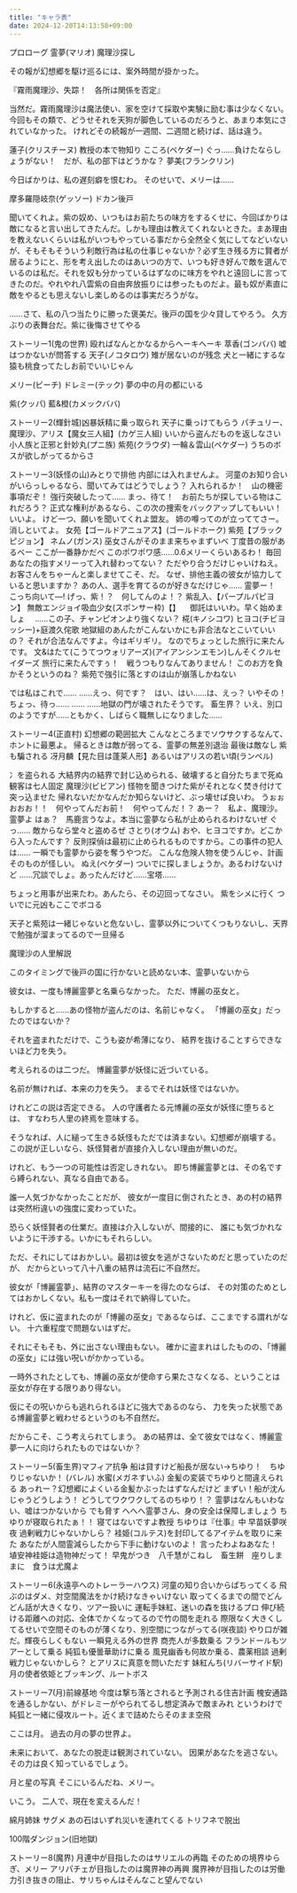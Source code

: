 ```yaml
---
title: "キャラ表"
date: 2024-12-20T14:13:58+09:00
---
```

プロローグ
霊夢(マリオ)
魔理沙探し

その報が幻想郷を駆け巡るには、案外時間が掛かった。

『霧雨魔理沙、失踪！　各所は関係を否定』

当然だ。霧雨魔理沙は魔法使い、家を空けて採取や実験に励む事は少なくない。今回もその類で、どうせそれを天狗が脚色しているのだろうと、あまり本気にされていなかった。
けれどその続報が一週間、二週間と続けば、話は違う。




蓮子(クリスチーヌ)
教授の本で物知り
こころ(ペケダー)
ぐっ……負けたならしょうがない！　だが、私の部下はどうかな？
夢美(フランクリン)

今日ばかりは、私の遅刻癖を恨むわ。
そのせいで、メリーは……


摩多羅隠岐奈(ゲッソー)
ドカン後戸

聞いてくれよ。紫の奴め、いつもはお前たちの味方をするくせに、今回ばかりは敵になると言い出してきたんだ。しかも理由は教えてくれないときた。まあ理由を教えないくらいは私がいつもやっている事だから全然全く気にしてなどいないが、そもそもそういう利敵行為は私の仕事じゃないか？必ず生き残る方に賢者が居るようにと、形を考え出したのはあいつの方で、いつも好き好んで敵を選んでいるのは私だ。それを奴も分かっているはずなのに味方をやれと遠回しに言ってきたのだ。やれやれ八雲紫の自由奔放振りには参ったものだよ。最も奴が素直に敵をやるとも思えないし楽しめるのは事実だろうがな。

……さて、私の八つ当たりに勝った褒美だ。後戸の国を少々貸してやろう。
久方ぶりの表舞台だ。紫に後悔させてやる



ストーリー1(鬼の世界)
殴ればなんとかなるからヘーキヘーキ
萃香(ゴンババ)
嘘はつかないが問答する
天子(ノコタロウ)
雉が居ないのが残念
犬と一緒にするな
猿も桃食ってたしお前でいいじゃん

メリー(ピーチ)
ドレミー(テック)
夢の中の月の都にいる

紫(クッパ)
藍&橙(カメックババ)


ストーリー2(輝針城)凶暴妖精に乗っ取られ
天子に乗っけてもらう
パチュリー、魔理沙、アリス【魔女三人組】(カゲ三人組)
いいから盗んだものを返しなさい
小人族と正邪と針妙丸(プニ族)
紫苑(クラウダ)
一輪＆雲山(ペケダー)
うちのボスが欲しがってるからさ

ストーリー3(妖怪の山)みとりで排他
内部には入れませんよ。
河童のお知り合いがいらっしゃるなら、聞いてみてはどうでしょう？
入れられるか！　山の機密事項だぞ！
強行突破したって……
まっ、待て！　お前たちが探している物はこれだろう？
正式な権利があるなら、この次の捜索をバックアップしてもいい！
いいよ。
けど一つ、願いを聞いてくれよ盟友。
姉の噂ってのが立っててさー。消しといてよ。
女苑【ゴールドアニュアス】(ゴールドホーク)
紫苑【ブラックピジョン】
ネムノ(ガンス)
巫女さんがそのまま来ちゃまずいベ
丁度昔の服があるベー
ここが一番静かだべ
このポワポワ感……0.6メリーくらいあるわ！
毎回あなたの指すメリーって入れ替わってない？
ただやり合うだけじゃいけねえ。お客さんをちゃーんと楽しませてこそ、だ。
なぜ、排他主義の彼女が協力していると思いますか？
あの人、選手を育てるのが好きなだけじゃ……
霊夢ー！　こっち向いて―!
げっ、紫！？　何してんのよ！？
紫乱入、【パープルパピヨン】
無敵エンジョイ吸血少女(スポンサー枠)【】
　御託はいいわ。早く始めましょ
　……この子、チャンピオンより強くない？
椛(キノシコワ)
ヒヨコ(チビヨッシー)+庭渡久侘歌
地獄組のあんたがこんないかにも非合法なとこいていいの？
それが合法なんですよ。今はギリギリ。
なのでちょっとした旅行に来たんです。
文&はたて(こうてつウォリアーズ)(アイアンシンエモン)しんそくクルセイダーズ
旅行に来たんですぅ！　戦うつもりなんてありません！
このお方を負かそうというのね？
紫苑で強引に落とすのは山が崩落しかねない

では私はこれで……
……えっ、何です？　はい、はい……は、えっ？
いやその！　ちょっ、待っ……
……
……地獄の門が壊されたそうです。
畜生界？
いえ、別口のようですが……ともかく、しばらく職無しになりました……




ストーリー4(正直村)
幻想郷の範囲拡大
こんなところまでソウサクするなんて、ホントに最悪よ。
帰るときは敵が弱ってる、霊夢の無差別退治
最後は敵なし
紫も騙される
冴月麟【見た目は蓬莱人形】あるいはアリスの若い頃(ランペル)

冫を盗られる
大結界内の結界で封じ込められる、破壊すると自分たちまで死ぬ
観客は七人固定
魔理沙(ビビアン)
怪物を聞きつけた紫がそれとなく焚き付けて突っ込ませた
帰れないだかなんだか知らないけど、ぶっ壊せば良いわ。
うぉぉおおお！！　何やってんだお前！　何やってんだ！？
あー？　私よ、魔理沙。霊夢よ
はぁ？　馬鹿言うなよ。本当に霊夢なら私が止められるわけないぜ
ぐっ……
敵からなら堂々と盗めるぜ
さとり(オウム)
おや、ヒヨコですか。どこから入ったんです？
反則探偵は最初に止められるものですから。この事件の犯人は……
一瞬でも霊夢から姿を奪うやつだ。
こんな危険人物を使うんじゃ、計画そのものが怪しい。
ぬえ(ペケダー)
ついでに探しましょうか。あるわけないけど
……冗談でしょ。あったんだけど……宝塔……


ちょっと用事が出来たわ。あんたら、その辺回ってなさい。
紫をシメに行く
ついでに元凶もここでボコる

天子と紫苑は一緒じゃないと危ないし、霊夢以外についてくつもりないし、天界で勉強が溜まってるので一旦帰る

魔理沙の人里解説

このタイミングで後戸の国に行かないと読めない本、霊夢いないから


彼女は、一度も博麗霊夢と名乗らなかった。
ただ、博麗の巫女と。

もしかすると……あの怪物が盗んだのは、名前じゃなく。
「博麗の巫女」だったのではないか？

それを盗まれただけで、こうも姿が希薄になり、
結界を抜けることすらできないほど力を失う。

考えられるのは二つだ。
博麗霊夢が妖怪に近づいている。

名前が無ければ、本来の力を失う。
まるでそれは妖怪ではないか。

けれどこの説は否定できる。
人の守護者たる元博麗の巫女が妖怪に堕ちるとは、
すなわち人里の終焉を意味する。

そうなれば、人に縋って生きる妖怪もただでは済まない。幻想郷が崩壊する。
この説が正しいなら、妖怪賢者が直接介入しない理由が無いのだ。

けれど、もう一つの可能性は否定しきれない。
即ち博麗霊夢とは、その名ですら縛られない、真なる自由である。

誰一人気づかなかったことだが、
彼女が一度目に倒されたとき、あの村の結界は突然桁違いの強度に変わっていた。

恐らく妖怪賢者の仕業だ。直接は介入しないが、間接的に、
誰にも気づかれないように干渉する。いかにもそれらしい。

ただ、それにしてはおかしい。最初は彼女を逃がさないためだと思っていたのだが、
だからといって八十八重の結界は流石に不自然だ。

彼女が「博麗霊夢」、結界のマスターキーを得たのならば、
その対策のためとしてはおかしくない。私も一度はそれで納得していた。

けれど、仮に盗まれたのが「博麗の巫女」であるならば、ここまでする謂れがない。
十六重程度で問題ないはずだ。

それにそもそも、外に出さない理由もない。
確かに盗まれはしたものの、「博麗の巫女」には強い呪いがかかっている。

一時外されたとしても、博麗の巫女が使命すら果たさなくなる、ということは
巫女が存在する限りあり得ない。

仮にその呪いからも逃れられるほどに強大であるのなら、
力を失った状態である博麗霊夢と戦わせるというのも不自然だ。

だからこそ、こう考えられてしまう。
あの結界は、全て彼女ではなく、博麗霊夢一人に向けられたものではないか？


ストーリー5(畜生界)マフィア抗争
船は貸すけど船長が居ない→ちゆり！　ちゆりじゃないか！
(バレル)
水蜜(メガネすいふ)
金髪の変装でちゆりと間違えられる
あっれー？幻想郷によくいる金髪かぶったはずなんだけど
まずい！船が沈んじゃうどうしよう！
どうしてワクワクしてるのちゆり！？
霊夢はなんもいわない、嘘はつかないから
でも脅す
へへへ霊夢さん、身の安全は保障しましょう
ちゆりが寝取られたぁ！！
寝てはないですよ教授
ちゆりは『仕事』中
早苗妖夢咲夜
過剰戦力じゃないかしら？
袿姫(コルテス)を封印してるアイテムを取りに来た
あなたが人間霊減らしたから下手に動けないのよ！
言ったわよねあなた！　埴安神袿姫は造物神だって！
早鬼がつき　八千慧がこねし　畜生餅　座りしままに　食うは尤魔よ


ストーリー6(永遠亭へのトレーラーハウス)
河童の知り合いからぱちってくる
飛ぶのはダメ、対空間魔法をかけ続けなきゃいけない
取ってくるまでの間でどんどん話が大きくなり、ツアー扱いに
運転手妹紅、迷いの森を抜けるプロ
伸び続ける距離への対応、全体でかくなってるので竹の間を走れる
際限なく大きくしてるせいで空間そのものが薄くなり、別空間につながってる(咲夜談)
やり口が雑だ。輝夜らしくもない
一瞬見える外の世界
商売人が多数乗る
フランドールもツアーとして乗る
純狐も優曇華助けに乗る
風見幽香も何故か乗る、農薬相談
過剰戦力じゃないかしら？
とアリスに真意を問いただす
妹紅んち(リバーサイド駅)
月の使者依姫とブッキング、ルートボス


ストーリー7(月)前線基地
今度は撃ち落とされると予測される住吉計画
槐安通路を通るしかない、がドレミーがやられてるし想定済みで敵まみれ
というわけで純狐と一緒に侵攻ルート。近くまで詰めたらそのまま空飛

ここは月。
過去の月の夢の世界よ。

未来において、あなたの脱走は観測されていない。
因果があなたを逃さない。その力は良く知っているでしょう。

月と星の写真
そこにいるんだね、メリー。

いこう。
二人で、現在を変えるんだ！




綿月姉妹
サグメ
あの石はいずれ災いを連れてくる
トリフネで脱出


100階ダンジョン(旧地獄)


ストーリー8(魔界)
月連中が目指したのはサリエルの再臨
    そのための境界ゆらぎ、メリー
アリパチェが目指したのは魔界神の再興
魔界神が目指したのは労働力引き抜きの阻止、サリちゃんはそんなこと望んでない
